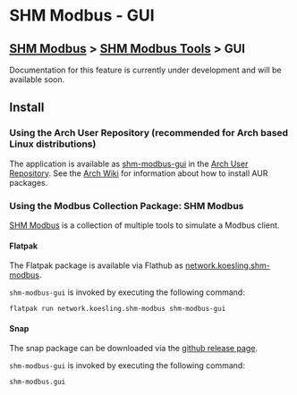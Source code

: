 # SHM Modbus - GUI

[SHM Modbus](../../index.md) > [SHM Modbus Tools](../index.md) > GUI
---

Documentation for this feature is currently under development and will be available soon.

## Install

### Using the Arch User Repository (recommended for Arch based Linux distributions)

The application is available as [shm-modbus-gui](https://aur.archlinux.org/packages/shm-modbus-gui) in the [Arch User Repository](https://aur.archlinux.org/).
See the [Arch Wiki](https://wiki.archlinux.org/title/Arch_User_Repository) for information about how to install AUR packages.

### Using the Modbus Collection Package: SHM Modbus

[SHM Modbus](https://nikolask-source.github.io/SHM_Modbus/) is a collection of multiple tools to simulate a Modbus client.

#### Flatpak

The Flatpak package is available via Flathub as [network.koesling.shm-modbus](https://flathub.org/apps/network.koesling.shm-modbus).

```shm-modbus-gui``` is invoked by executing the following command:

```
flatpak run network.koesling.shm-modbus shm-modbus-gui
```

#### Snap

The snap package can be downloaded via the [github release page](https://github.com/SHMModbus/SHM_Modbus/releases).

```shm-modbus-gui``` is invoked by executing the following command:

```
shm-modbus.gui
```

